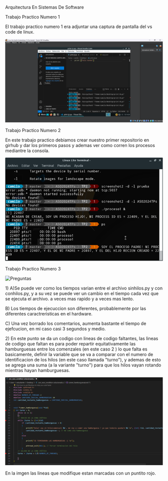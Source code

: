 
<html>
<head>
<meta charset="utf-8">
<p>Arquitectura En Sistemas De Software<p>
<p>Trabajo Practico Numero 1 </p>
  <p> El trabajo practico numero 1 era adjuntar una captura de pantalla del vs code de linux. </p>
<img src="/images/CapTP1.png" alt="Esta es la captura de pantalla del TP1" />
<p> Trabajo Practico Numero 2 </p>
   <p> En este trabajo practico debiamos crear nuestro primer repositorio en girhub y dar los primeros pasos y ademas ver como corren los procesos mediantre la consola.</p>
<img src="/images/CapTP2.png" alt="Imagen de los procesos corriendo" />
<p> Trabajo Practico Numero 3</p>
<img src="TP3/Trabajo práctico N3.pdf" alt="Preguntas" />
<p> 1) 
  A)Se puede ver como los tiempos varian entre el archivo sinhilos.py y con conhilos.py, y a su vez se puede ver un cambio en el tiempo cada vez que se ejecuta el archivo. a veces mas rapido y a veces mas lento. </p>
   <p>B) Los tiempos de ejecuccion son diferentes, probablemente por las diferentes caractreristicas en el hardware. </p>
   <p>C) Una vez borrado los comentarios, aumenta bastante el tiempo de ejefcucion, en mi caso casi 3 segundos y medio. </p>
<p>2) En este punto se da un codigo con lineas de codigo faltantes, las lineas de codigo que faltan es para poder repartir equitativamente las hamburguesas entre los comenzales (en este caso 2 ) lo que falta es basicamente, definir la variable que se va a comparar con el numero de identificacion de los hilos (en este caso llamada "turno"), y ademas de esto se agrega una suma (a la variante "turno") para que los hilos vayan rotando mientras hayan hamburguesas. </p>
<img src="images/CapTP3.png/" alt="Imagen de los cambios">
<p> En la imgen las lineas que modifique estan marcadas con un puntito rojo.</p>


